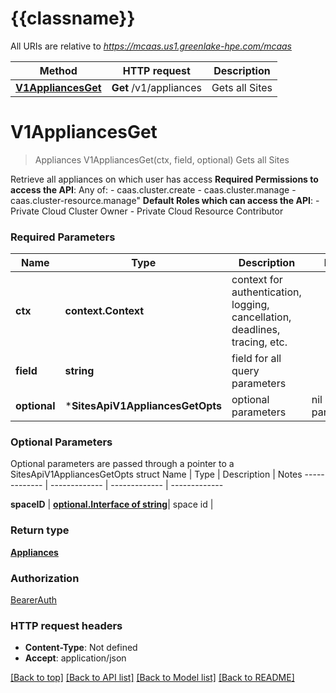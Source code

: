 # {{classname}}

All URIs are relative to *https://mcaas.us1.greenlake-hpe.com/mcaas*

Method | HTTP request | Description
------------- | ------------- | -------------
[**V1AppliancesGet**](SitesApi.md#V1AppliancesGet) | **Get** /v1/appliances | Gets all Sites

# **V1AppliancesGet**
> Appliances V1AppliancesGet(ctx, field, optional)
Gets all Sites

Retrieve all appliances on which user has access  **Required Permissions to access the API**:    Any of:    - caas.cluster.create    - caas.cluster.manage    - caas.cluster-resource.manage\"  **Default Roles which can access the API**:    - Private Cloud Cluster Owner    - Private Cloud Resource Contributor 

### Required Parameters

Name | Type | Description  | Notes
------------- | ------------- | ------------- | -------------
 **ctx** | **context.Context** | context for authentication, logging, cancellation, deadlines, tracing, etc.
  **field** | **string**| field for all query parameters | 
 **optional** | ***SitesApiV1AppliancesGetOpts** | optional parameters | nil if no parameters

### Optional Parameters
Optional parameters are passed through a pointer to a SitesApiV1AppliancesGetOpts struct
Name | Type | Description  | Notes
------------- | ------------- | ------------- | -------------

 **spaceID** | [**optional.Interface of string**](.md)| space id | 

### Return type

[**Appliances**](Appliances.md)

### Authorization

[BearerAuth](../README.md#BearerAuth)

### HTTP request headers

 - **Content-Type**: Not defined
 - **Accept**: application/json

[[Back to top]](#) [[Back to API list]](../README.md#documentation-for-api-endpoints) [[Back to Model list]](../README.md#documentation-for-models) [[Back to README]](../README.md)

